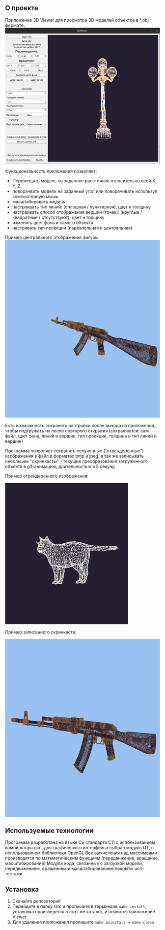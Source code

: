 ## О проекте

Приложение 3D Viewer для просмотра 3D моделей объектов в *.obj формате. 
<img src="/saved/Screenshot%20from%202023-01-07%2001-00-25.png" width="600">

Функциональность приложения позволяет:
- Перемещать модель на заданное расстояние относительно осей X, Y, Z.
- поворачвать модель на заданный угол или поворачивать используя компьютерную мышь
- масштабировать модель
- настраивать тип линий: (сплошная / пунктирная), цвет и толщину
- настраивать способ отображения вершин (точек): (круглые / квадратные / отсутствуют), цвет и толщину
- изменять цвет фона и самого объекта
- настривать тип проекции (парралельная и центральная)

Пример центрального отображения фигуры:
![](/saved/AK-flustr.gif)

Есть возможность сохранять настройки после выхода из приложения, чтобы подгружать их после повторого открытия (сохраняются: сам файл, цвет фона, линий и вершин, тип проекции, толщина и тип линий и вершин)

Программа позволяет сохранять полученные ("отрендеренные") изображения в файл в форматах bmp и jpeg, а так же записывать небольшие "скринкасты" - текущие  преобразования загруженного объекта в gif-анимацию, длительностью в 5 секунд

Пример отрендеренного изображения:

<img src="/saved/cat.jpeg" width="400">

Пример записанного скринкаста:

![](/saved/Ak-47.gif)



## Используемые технологии

Программа разработана на языке Си стандарта C11 с использованием компилятора gcc, для графического интерфейса выбран модуль QT, с использованием библиотеки OpenGL
Все вычисления над массимвами производятся по математическим функциям (передвижение, вращение, масштабирование)
Модули кода, связанные с загрузкой модели, передвижением, вращением и масштабированием покрыты unit-тестами.



## Установка

1. Скачайте репозиторий
2. Перейдите в папку /src и пропишите в терминале `make install`, установка произведется в этот же каталог, и появится приложение Viewer
3. Для удаления приложения пропишите `make uninstall`, + `make clean`





